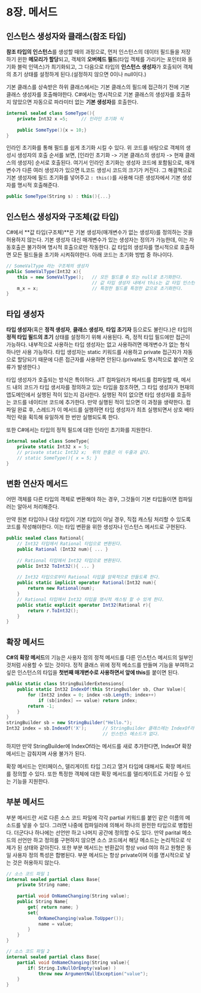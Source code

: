 # 8장. 메서드

## 인스턴스 생성자와 클래스(참조 타입)

**참조 타입의 인스턴스**를 생성할 때의 과정으로, 먼저 인스턴스의 데이터 필드들을 저장하기 윈한 **메모리가 할당**되고, 객체의 **오버헤드 필드**(타입 객체를 가리키는 포인터와 동기화 블럭 인덱스)가 최기화되고, 그 다음으로 타입의 **인스턴스 생성자**가 호출되어 객체의 초기 상태를 설정하게 된다.(설정하지 않으면 0이나 null이다.)

기본 클래스를 상속받은 하위 클래스에서는 기본 클래스의 필드에 접근하기 전에 기본 클래스 생성자를 호출해야한다. C#에서는 명시적으로 기본 클래스의 생성자를 호출하지 않았으면 자동으로 파라미터 없는 **기본 생성자**를 호출한다.

```c#
internal sealed class SomeType(){
    private Int32 x =5;		// 인라인 초기화 식
    
    public SomeType(){x = 10;}
}
```

인라인 초기화를 통해 필드를 쉽게 초기화 시킬 수 있다. 위 코드를 바탕으로 객체의 생성시 생성자의 호출 순서를 보면, [인라인 초기화 -> 기본 클래스의 생성자 -> 현재 클래스의 생성자] 순서로 호출된다. 여기서 인라인 초기화는 생성자 코드에 포함됨으로, 매개변수가 다른 여러 생성자가 있으면 IL코드 생성시 코드의 크기가 커진다. 그 해결책으로 기본 생성자에 필드 초기화를 넣어주고 `: this()`를 사용해 다른 생성자에서 기본 생성자를 명시적 호출해준다. 

```c#
public SomeType(String s) : this(){...}
```



## 인스턴스 생성자와 구조체(값 타입)

C#에서 **값 타입(구조체)**은 기본 생성자(매개변수가 없는 생성자)를 정의하는 것을 허용하지 않는다. 기본 생성자 대신 매개변수가 있는 생성자는 정의가 가능한데, 이는 자동호출은 불가하며 명시적 호출으로만 작동한다. 값 타입의 생성자를 명시적으로 호출하면 모든 필드들을 초기화 시켜줘야한다. 아래 코드는 초기화 방법 중 하나이다.

```c#
// SomeValType 라는 구조체의 생성자
public SomeValType(Int32 x){
    this = new SomeValType();	// 모든 필드를 0 또는 null로 초기화한다.
    							// 값 타입 생성자 내에서 this는 값 타입 인스턴스 그 자체를 나타냄.
    m_x = x;					// 특정한 필드를 특정한 값으로 초기화한다.
}
```



## 타입 생성자

**타입 생성자**(혹은 **정적 생성자**, **클래스 생성자**, **타입 초기자** 등으로도 불린다.)은 타입의 **정적 타입 필드의 초기** 상태를 설정하기 위해 사용된다. 즉, 정적 타입 필드에만 접근이 가능하다.  내부적으로 사용하는 타입 생성자는 없고 사용하려면 매개변수가 없는 형식 하나만 사용 가능하다. 타입 생성자는 static 키워드를 사용하고 private 접근자가 자동으로 할당되기 때문에 다른 접근자를 사용하면 안된다.(private도 명시적으로 붙이면 오류가 발생한다.)

타입 생성자가 호출되는 방식은 특이하다. JIT 컴파일러가 메서드를 컴파일할 때, 메서드 내의 코드가 타입 생서자를 정의하고 있는 타입을 참조하면, 그 타입 생성자가 현재의 앱도메인에서 실행된 적이 있는지 검사한다. 실행된 적이 없으면 타입 생성자를 호출하는 코드를 네이티브 코드에 추가한다. 만약 실행된 적이 있으면 이 과정을 생략한다. 컴파일 완료 후, 스레드가 이 메서드를 실행하면 타입 생성자가 최초 실행되면서 상호 배타적인 락을 획득해 유일하게 한 번만 실행되도록 한다.

또한 C#에서는 타입의 정적 필드에 대한 인라인 초기화를 지원한다.

```c#
internal sealed class SomeType{
    private static Int32 x = 5;
    // private static Int32 x;	위의 한줄은 이 두줄과 같다.
    // static SomeType(){ x = 5; }
}
```



## 변환 연산자 메서드

어떤 객체를 다른 타입의 객체로 변환해야 하는 경우, 그것들이 기본 타입들이면 컴파일러는 알아서 처리해준다.

만약 원본 타입이나 대상 타입이 기본 타입이 아닐 경우, 직접 캐스팅 처리할 수 있도록 코드를 작성해야한다. 이는 타입 변환을 위한 생성자나 인스턴스 메서드로 구현된다.

```c#
public sealed class Rational{
    // Int32 타입에서 Rational 타입으로 변환된다.
    public Rational (Int32 num){ ... }
    
    // Rational 타입에서 Int32 타입으로 변환된다.
    public Int32 ToInt32(){ ... }
    
    // Int32 타입으로부터 Rational 타입을 암묵적으로 만들도록 한다.
    public static implicit operator Rational(Int32 num){
        return new Rational(num);
    }
    // Rational 타입에서 Int32 타입을 명시적 캐스팅 할 수 있게 한다.
    public static explicit operator Int32(Rational r){
        return r.ToInt32();
    }
}
```



## 확장 메서드

**C#의 확장 메서드**의 기능은 사용자 정의 정적 메서드를 다른 인스턴스 메서드의 일부인 것처럼 사용할 수 있는 것이다. 정적 클래스 위에 정적 메소드를 만들며 기능을 부여하고 싶은 인스턴스의 타입을 **첫번째 매개변수로 사용하면서 앞에 this**를 붙이면 된다.

```c#
public static class StringBuilderExtensions{
    public static Int32 IndexOf(this StringBuilder sb, Char Value){
        for (Int32 index = 0; index <sb.Length; index++)
            if (sb[index] == value) return index;
        return -1;
    }
}
stringBuilder sb = new StringBuilder("Hello.");
Int32 index = sb.IndexOf('X');		// StringBuilder 클래스에는 IndexOf라는
									// 인스턴스 메소드가 없다.
```

하지만 만약 StringBuilder에 IndexOf라는 메서드를 새로 추가한다면, IndexOf 확장 메서드는 감춰지며 사용 불가가 된다.

확장 메서드는 인터페이스, 델리게이트 타입 그리고 열거 타입에 대해서도 확장 메서드를 정의할 수 있다. 또한 특정한 객체에 대한 확장 메서드를 델리게이트로 가리킬 수 있는 기능을 지원한다.



## 부분 메서드

부분 메서드란 서로 다른 소스 코드 파일에 각각 partial 키워드를 붙인 같은 이름의 메소드를 넣을 수 있다. 그러면 나중에 컴파일러에 의해서 하나의 완전한 타입으로 병합된다. 더군다나 하나에는 선언만 하고 나머지 공간에 정의할 수도 있다. 만약 parital 메소드의 선언만 하고 정의를 구현하지 않으면 소스 코드에서 해당 메소드는 논리적으로 삭제가 된 상태와 같아진다. 또한 부분 메서드는 반환값이 항상 void 여야 하고 원형은 동일 사용자 정의 특성은 합병된다. 부분 메서드는 항상 private이며 이를 명시적으로 넣는 것은 허용하지 않는다.

```c#
// 소스 코드 파일 1
internal sealed partial class Base{
    private String name;
    
    partial void OnNameChanging(String value);
    public String Name{
        get{ return name; }
        set{
            OnNameChanging(value.ToUpper());
            name = value;
        }
    }
}

// 소스 코드 파일 2
internal sealed partial class Base{
    partial void OnNameChanging(String value){
        if( String.IsNullOrEmpty(value) )
            throw new ArgumentNullException("value");
    }
}
```

